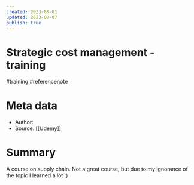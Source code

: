```yaml
---
created: 2023-08-01
updated: 2023-08-07
publish: true
---
```

# Strategic cost management - training

#training #referencenote 

# Meta data
- Author: 
- Source: [[Udemy]]

# Summary
A course on supply chain. Not a great course, but due to my ignorance of the topic I learned a lot :)